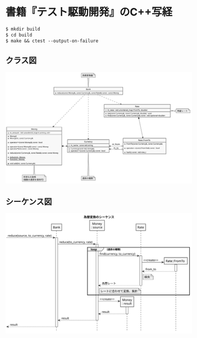 # 書籍『テスト駆動開発』のC++写経

```
$ mkdir build
$ cd build
$ make && ctest --output-on-failure
```

## クラス図

![Alt text](./doc/class.svg)

## シーケンス図

![Alt text](./doc/seq.svg)
